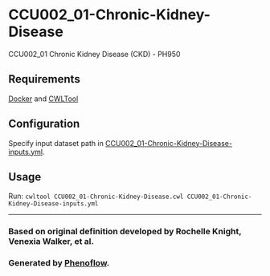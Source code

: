 # CCU002_01-Chronic-Kidney-Disease

CCU002_01 Chronic Kidney Disease (CKD) - PH950

## Requirements

[Docker](https://docs.docker.com/install/) and [CWLTool](https://github.com/common-workflow-language/cwltool#install)

## Configuration

Specify input dataset path in [CCU002_01-Chronic-Kidney-Disease-inputs.yml](CCU002_01-Chronic-Kidney-Disease-inputs.yml).

## Usage

Run: `cwltool CCU002_01-Chronic-Kidney-Disease.cwl CCU002_01-Chronic-Kidney-Disease-inputs.yml`

***

### Based on original definition developed by Rochelle Knight, Venexia Walker, et al.
### Generated by [Phenoflow](https://kclhi.org/phenoflow).

